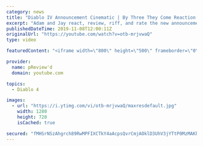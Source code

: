 ```yaml
---
category: news
title: "Diablo IV Announcement Cinematic | By Three They Come Reaction / Review / Rating"
excerpt: "Adam and Jay react, review, riff, and rate the new announcement cinematic everyone wanted to see last year at Blizzcon, Diablo IV 'By Three They Come'."
publishedDateTime: 2019-11-08T12:00:11Z
originalUrl: "https://youtube.com/watch?v=otb-mrjvwaQ"
type: video

featuredContent: "<iframe width=\"800\" height=\"500\" frameborder=\"0\" src=\"https://www.youtube.com/embed/otb-mrjvwaQ\" allow=\"accelerometer; autoplay; encrypted-media; gyroscope; picture-in-picture\" allowfullscreen></iframe>"

provider:
  name: pReview'd
  domain: youtube.com

topics:
  - Diablo 4

images:
  - url: "https://i.ytimg.com/vi/otb-mrjvwaQ/maxresdefault.jpg"
    width: 1280
    height: 720
    isCached: true

secured: "fMHSrNSzAhgrch89RwMPFIXCTkY4aAcpsQvrCmjAOklD3UhV3jYTtP0MzMAKk4ZlvDGrEPCJl9VJC/rRF863hNWAQjaHFRmGPBxmsy15J1YzMQebslxXEjIIe2y2FO4HPKmId7YAh/kdi06fXZoE/uLT2a9c9vk+S5BvNDn3jhKZCqWUJ6DSwptyVRgb64ol4aCAXaryoB0CMi591Fw+cI69e9l3kq6eN1O5PuXcSqkEhsu+tRZjN3ssi8idU8MYgIrTqyau6yGck7CMOIBj7+skAQ2XTjZLsHugQX0NcnwjpQbKasXMTbYm+t1xh8r1f3jWAAlArpsGV3gIHIqG0za8+SNM/hZwT5yHiO4FqK3YER+0p81hLUUYJ0oG/GvtFtRArBjhjnTHB1O+e6gJkpVgDvvBp0UShspfQz/G8NoT/WtU81QWEFaUX/1+7mGO;/b4AJOH9qUDXlcMIED0QCA=="
---
```


